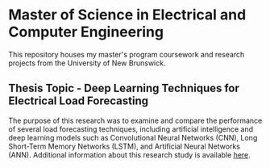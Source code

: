 # Master of Science in Electrical and Computer Engineering
This repository houses my master's program coursework and research projects from the University of New Brunswick. 

## Thesis Topic - Deep Learning Techniques for Electrical Load Forecasting
The purpose of this research was to examine and compare the performance of several load forecasting techniques, including artificial intelligence and deep learning models such as Convolutional Neural Networks (CNN), Long Short-Term Memory Networks (LSTM), and Artificial Neural Networks (ANN). Additional information about this research study is available [here](https://unbscholar.lib.unb.ca/islandora/object/unbscholar%3A10674/datastream/PDF/view "Thesis Publication").
